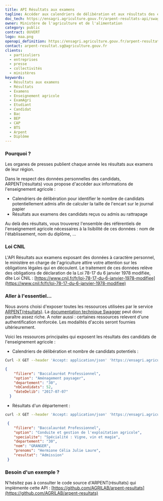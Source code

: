 ```yaml
---
title: API Résultats aux examens
tagline: Accéder aux calendriers de délibération et aux résultats des examens de l'enseignement agricole.
doc_tech: https://ensagri.agriculture.gouv.fr/arpent-resultats-api/swagger-ui.html
owner: Ministère de l'agriculture et de l'alimentation
category: public
contract: OUVERT
logo: maa.png
openapi_definition: https://ensagri.agriculture.gouv.fr/arpent-resultats-api/v2/api-docs?group=arpent-resultats
contact: arpent-resultat.sg@agriculture.gouv.fr
clients:
  - particuliers
  - entreprises
  - presse
  - collectivités
  - ministères
keywords:
  - Résultats aux examens
  - Résultats
  - Examens
  - Enseignement agricole
  - ExamAgri
  - Etudiant
  - Candidat
  - Bac
  - BEP
  - CAP
  - BTS
  - Arpent
  - Diplôme
---
```


### Pourquoi ?

Les organes de presses publient chaque année les résultats aux examens de leur région.

Dans le respect des données personnelles des candidats, ARPENT(résultats) vous propose d'accéder aux informations de l'enseignement agricole : 
- Calendriers de délibération pour identifier le nombre de candidats potentiellement admis afin de calculer la taille de l'encart sur le journal papier
- Résultats aux examens des candidats reçus ou admis au rattrapage

Au delà des résultats, vous trouverez l'ensemble des référentiels de l'enseignement agricole nécessaires à la lisibilité de ces données : nom de l'établissement, nom du diplôme, ...

### Loi CNIL

L'API Résultats aux examens exposant des données à caractère personnel, le ministère en charge de l'agriculture attire votre attention sur les obligations légales qui en découlent. Le traitement de ces données relève des obligations de déclaration de la Loi 78-17 du 6 janvier 1978 modifiée, dîte Loi CNIL : [https://www.cnil.fr/fr/loi-78-17-du-6-janvier-1978-modifiee](https://www.cnil.fr/fr/loi-78-17-du-6-janvier-1978-modifiee)

### Aller à l'essentiel... 

Nous avons choisi d'exposer toutes les ressources utilisées par le service [ARPENT(résultats)](https://ensagri.agriculture.gouv.fr/arpent-resultats/). La [documentation technique Swagger](https://ensagri.agriculture.gouv.fr/arpent-resultats-api/swagger-ui.html#/) peut donc paraître assez riche. 
A noter aussi : certaines ressources relevent d'une authentification renforcée. Les modalités d'accès seront fournies ultérieurement.

Voici les ressources principales qui exposent les résultats des candidats de l'enseignement agricole : 
- Calendriers de délibération et nombre de candidats potentiels : 

```sh 
Curl -X GET --header 'Accept: application/json' 'https://ensagri.agriculture.gouv.fr/arpent-resultats-api/api/arpent-resultats/resultats-grand-public/calendriers?departement=30'
```

```Json
{
    "filiere": "Baccalauréat Professionnel",
    "option": "Aménagement paysager",
    "departement": "30",
    "nbCandidats": 52,
    "dateDelib": "2017-07-07"
  }
```
- Résultats d'un département :
```sh
curl -X GET --header 'Accept: application/json' 'https://ensagri.agriculture.gouv.fr/arpent-resultats-api/api/arpent-resultats/resultats-grand-public/resultats?departement=30'
```
```Json
 {
    "filiere": "Baccalauréat Professionnel",
    "option": "Conduite et gestion de l'exploitation agricole",
    "specialite": "Spécialité : Vigne, vin et magie",
    "departement": "30",
    "nom": "GRANGER",
    "prenoms": "Hermione Célia Julie Laure",
    "resultat": "Admission"
 }
 ```
### Besoin d'un exemple ?

N'hésitez pas à consulter le code source d'ARPENT(résultats) qui implémente cette API : [https://github.com/AGRILAB/arpent-resultats](https://github.com/AGRILAB/arpent-resultats)


